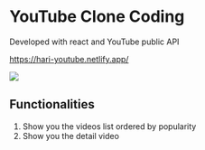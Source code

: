 # YouTube Clone Coding
Developed with react and YouTube public API

https://hari-youtube.netlify.app/
<p><img src="https://user-images.githubusercontent.com/63278754/129730820-683d5dc1-95df-4bac-86ca-3719c3c84d2f.png" /></p>

## Functionalities
1. Show you the videos list ordered by popularity
2. Show you the detail video


